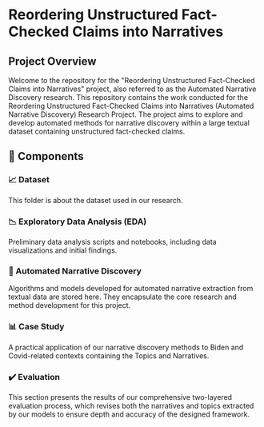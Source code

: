 # Reordering Unstructured Fact-Checked Claims into Narratives

## Project Overview
Welcome to the repository for the "Reordering Unstructured Fact-Checked Claims into Narratives" project, also referred to as the Automated Narrative Discovery research. 
This repository contains the work conducted for the Reordering Unstructured Fact-Checked Claims into Narratives (Automated Narrative Discovery) Research Project. The project aims to explore and develop automated methods for narrative discovery within a large textual dataset containing unstructured fact-checked claims. 


## 📁 Components

### 📈 Dataset
 This folder is about the dataset used in our research.

### 📉 Exploratory Data Analysis (EDA)
Preliminary data analysis scripts and notebooks, including data visualizations and initial findings.

### 🧠 Automated Narrative Discovery
Algorithms and models developed for automated narrative extraction from textual data are stored here. They encapsulate the core research and method development for this project.

### 📊 Case Study
A practical application of our narrative discovery methods to Biden and Covid-related contexts containing the Topics and Narratives.


### ✔️ Evaluation
This section presents the results of our comprehensive two-layered evaluation process, which revises both the narratives and topics extracted by our models to ensure depth and accuracy of the designed framework.

